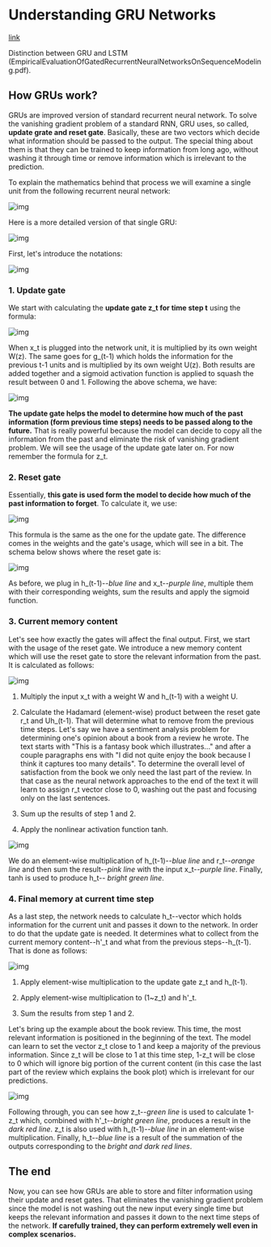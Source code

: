 # Understanding GRU Networks

[link](https://towardsdatascience.com/understanding-gru-networks-2ef37df6c9be)

Distinction between GRU and LSTM (EmpiricalEvaluationOfGatedRecurrentNeuralNetworksOnSequenceModeling.pdf).

## How GRUs work?

GRUs are improved version of standard recurrent neural network.
To solve the vanishing gradient problem of a standard RNN, GRU uses, so called, **update grate and
reset gate**. Basically, these are two vectors which decide what information should be passed to 
the output. The special thing about them is that they can be trained to keep information from long 
ago, without washing it through time or remove information which is irrelevant to the prediction.

To explain the mathematics behind that process we will examine a single unit from the following 
recurrent neural network:

![img](./img/recurrent_neural_network_with_grated_recurrent_unit.png)

Here is a more detailed version of that single GRU:

![img](./img/gated_recurrent_unit.png)

First, let's introduce the notations:

![img](./img/GRU_notations.png)

### 1. Update gate

We start with calculating the **update gate z_t for time step t** using the formula:

![img](./img/update_grate_z_t_for_time_step_t.png)

When x_t is plugged into the network unit, it is multiplied by its own weight W(z). The same
goes for g_(t-1) which holds the information for the previous t-1 units and is multiplied by its
own weight U(z). Both results are added together and a sigmoid activation function is applied to
squash the result between 0 and 1. Following the above schema, we have:

![img](./img/GRU_update_gate.png)

**The update gate helps the model to determine how much of the past information (form previous
time steps) needs to be passed along to the future.** That is really powerful because the model 
can decide to copy all the information from the past and eliminate the risk of vanishing gradient
problem. We will see the usage of the update gate later on. For now remember the formula for z_t.

### 2. Reset gate

Essentially, **this gate is used form the model to decide how much of the past information to
forget**. To calculate it, we use:

![img](./img/reset_gate_forget_past_info.png)

This formula is the same as the one for the update gate. The difference comes in the weights and
the gate's usage, which will see in a bit. The schema below shows where the reset gate is:

![img](./img/GRU_reset_gate.png)

As before, we plug in h_(t-1)--*blue line* and x_t--*purple line*, multiple them with their
corresponding weights, sum the results and apply the sigmoid function.

### 3. Current memory content

Let's see how exactly the gates will affect the final output. First, we start with the usage of
the reset gate. We introduce a new memory content which will use the reset gate to store the 
relevant information from the past. It is calculated as follows:

![img](./img/current_memory_content_store_information_from_the_past.png)

1. Multiply the input x_t with a weight W and h_(t-1) with a weight U.

2. Calculate the Hadamard (element-wise) product between the reset gate r_t and Uh_(t-1). That
will determine what to remove from the previous time steps. Let's say we have a sentiment 
analysis problem for determining one's opinion about a book from a review he wrote. The text
starts with "This is a fantasy book which illustrates..." and after a couple paragraphs ens with
"I did not quite enjoy the book because I think it captures too many details". To determine the 
overall level of satisfaction from the book we only need the last part of the review. In that 
case as the neural network approaches to the end of the text it will learn to assign r_t vector
close to 0, washing out the past and focusing only on the last sentences.

3. Sum up the results of step 1 and 2.

4. Apply the nonlinear activation function tanh.

![img](./img/GRU_current_memory_content.png)

We do an element-wise multiplication of h_(t-1)--*blue line* and r_t--*orange line* and then sum
the result--*pink line* with the input x_t--*purple line*. Finally, tanh is used to produce h_t--
*bright green line*.

### 4. Final memory at current time step

As a last step, the network needs to calculate h_t--vector which holds information for the current
unit and passes it down to the network. In order to do that the update gate is needed. It determines
what to collect from the current memory content--h'\_t and what from the previous steps--h_(t-1).
That is done as follows:

![img](./img/final_memory_at_current_time_step_determine_what_to_collect_from_the_current_memory_content.png)

1. Apply element-wise multiplication to the update gate z_t and h_(t-1).

2. Apply element-wise multiplication to (1~z_t) and h'\_t.

3. Sum the results from step 1 and 2.

Let's bring up the example about the book review. This time, the most relevant information is
positioned in the beginning of the text. The model can learn to set the vector z_t close to 1
and keep a majority of the previous information. Since z_t will be close to 1 at this time step,
1-z_t will be close to 0 which will ignore big portion of the current content (in this case the
last part of the review which explains the book plot) which is irrelevant for our predictions.

![img](./img/GRU_final_memory_at_current_time_step.png)

Following through, you can see how z_t--*green line* is used to calculate 1-z_t which, combined
with h'\_t--*bright green line*, produces a result in the *dark red line*. z_t is also used with
h_(t-1)--*blue line* in an element-wise multiplication. Finally, h_t--*blue line* is a result of
the summation of the outputs corresponding to the *bright and dark red lines*.

## The end

Now, you can see how GRUs are able to store and filter information using their update and reset
gates. That eliminates the vanishing gradient problem since the model is not washing out the new
input every single time but keeps the relevant information and passes it down to the next time 
steps of the network. **If carefully trained, they can perform extremely well even in complex 
scenarios.**



